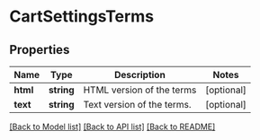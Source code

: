 # CartSettingsTerms

## Properties
Name | Type | Description | Notes
------------ | ------------- | ------------- | -------------
**html** | **string** | HTML version of the terms | [optional] 
**text** | **string** | Text version of the terms. | [optional] 

[[Back to Model list]](../README.md#documentation-for-models) [[Back to API list]](../README.md#documentation-for-api-endpoints) [[Back to README]](../README.md)


